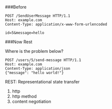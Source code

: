 

###Before
``` 
POST /SendUserMessage HTTP/1.1
Host: example.com
Content-Type: application/x-www-form-urlencoded

id=5&message=hello
``` 

###Now Rest

Where is the problem below?
```
POST /users/5/send-message HTTP/1.1
Host: example.com
Content-Type: application/json
{"message": "hello world!"}
```

REST: Representational state transfer
1. http 
2. http method 
3. content negotiation

